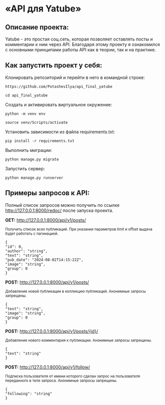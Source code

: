 # «API для Yatube»

## Описание проекта: 
Yatube - это простая соц.сеть, которая позволяет оставлять посты и комментарии к ним через API. Благодаря этому проекту я ознакомился с основными принципами работы API как в теории, так и на практике.

## Как запустить проект у себя:
Клонировать репозиторий и перейти в него в командной строке:
```
https://github.com/PotashevIlya/api_final_yatube
```
```
cd api_final_yatube
```
Cоздать и активировать виртуальное окружение:
```
python -m venv env
```
```
source venv/Scripts/activate
```
Установить зависимости из файла requirements.txt:
```
pip install -r requirements.txt
```
Выполнить миграции:
```
python manage.py migrate
```
Запустить сервер:
```
python manage.py runserver
```
## Примеры запросов к API:
Полный список запросов можно получить по ссылке http://127.0.0.1:8000/redoc/ после запуска проекта. 

**GET:** http://127.0.0.1:8000/api/v1/posts/

<sub>Получить список всех публикаций. При указании параметров limit и offset выдача будет работать с пагинацией.</sub>
```
{
"id": 0,
"author": "string",
"text": "string",
"pub_date": "2024-08-02T14:15:22Z",
"image": "string",
"group": 0
}
```
**POST:** http://127.0.0.1:8000/api/v1/posts/

<sub>Добавление новой публикации в коллекцию публикаций. Анонимные запросы запрещены.</sub>
```
{
"text": "string",
"image": "string",
"group": 0
}
```
**POST:** http://127.0.0.1:8000/api/v1/posts/{id}/

<sub>Добавление нового комментария к публикации. Анонимные запросы запрещены.</sub>
```
{
"text": "string"
}
```
**POST:** http://127.0.0.1:8000/api/v1/follow/

<sub>Подписка пользователя от имени которого сделан запрос на пользователя переданного в теле запроса. Анонимные запросы запрещены.</sub>
```
{
"following": "string"
}
```
